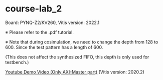 # course-lab_2
Board: PYNQ-Z2/KV260, Vitis version: 2022.1

※ Please refer to the .pdf tutorial.

※ Note that during cosimulation, we need to change the depth from 128 to 600. Since the test pattern has a length of 600.

(This does not affect the synthesized FIFO, this depth is only used for testbench.)


[Youtube Demo Video (Only AXI-Master part)](https://youtu.be/314ENX1QMjo) (Vitis version: 2020.2)
